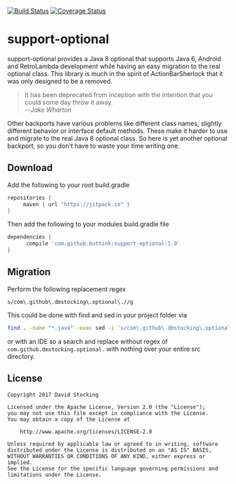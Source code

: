 [![Build Status](https://travis-ci.org/dmstocking/support-optional.svg?branch=master)](https://travis-ci.org/dmstocking/support-optional)
[![Coverage Status](https://coveralls.io/repos/github/dmstocking/support-optional/badge.svg?branch=master)](https://coveralls.io/github/dmstocking/support-optional?branch=master)

support-optional
===============================================

support-optional provides a Java 8 optional that supports Java 6, Android and
RetroLambda development while having an easy migration to the real optional
class. This library is much in the spirit of ActionBarSherlock that it was only
designed to be a removed.

> It has been deprecated from inception with the intention that you could some
day throw it away. <br>
--<cite>Jake Wharton</cite>

Other backports have various problems like different class names, slightly
different behavior or interface default methods. These make it harder to use and
migrate to the real Java 8 optional class. So here is yet another optional
backport, so you don't have to waste your time writing one.

Download
-----

Add the following to your root build.gradle
```gradle
repositories {
     maven { url "https://jitpack.io" }
}
```

Then add the following to your modules build.gradle file
```gradle
dependencies {
      compile 'com.github.buttink:support-optional:1.0'
}
```

Migration
---------

Perform the following replacement regex

```
s/com\.github\.dmstocking\.optional\.//g
```

This could be done with find and sed in your project folder via

```bash
find . -name "*.java" -exec sed -i 's/com\.github\.dmstocking\.optional\.//g' {} \;
```

or with an IDE so a search and replace without regex of
`com.github.dmstocking.optional.` with nothing over your entire src directory.

License
-------

```
Copyright 2017 David Stocking

Licensed under the Apache License, Version 2.0 (the "License");
you may not use this file except in compliance with the License.
You may obtain a copy of the License at

    http://www.apache.org/licenses/LICENSE-2.0

Unless required by applicable law or agreed to in writing, software
distributed under the License is distributed on an "AS IS" BASIS,
WITHOUT WARRANTIES OR CONDITIONS OF ANY KIND, either express or implied.
See the License for the specific language governing permissions and
limitations under the License.
```
